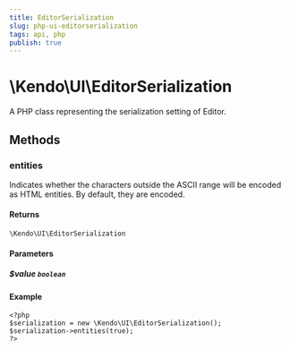```yaml
---
title: EditorSerialization
slug: php-ui-editorserialization
tags: api, php
publish: true
---
```


# \Kendo\UI\EditorSerialization

A PHP class representing the serialization setting of Editor.


## Methods

### entities
Indicates whether the characters outside the ASCII range will be encoded as HTML entities. By default, they are encoded.

#### Returns
`\Kendo\UI\EditorSerialization`

#### Parameters

##### $value `boolean`



#### Example 
    <?php
    $serialization = new \Kendo\UI\EditorSerialization();
    $serialization->entities(true);
    ?>

